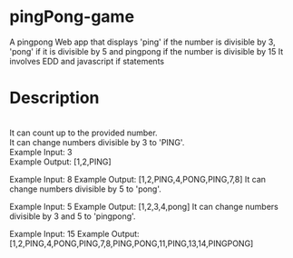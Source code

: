 # pingPong-game
A pingpong Web app that displays 'ping' if the number is divisible by 3, 'pong' if it is divisible by 5 and pingpong if the number is divisible by 15
It involves EDD and javascript if statements

# Description
<br>
It can count up to the provided number.<br>
It can change numbers divisible by 3 to 'PING'.<br>
Example Input: 3<br>
Example Output: [1,2,PING]<br>

Example Input: 8
Example Output: [1,2,PING,4,PONG,PING,7,8]
It can change numbers divisible by 5 to 'pong'.

Example Input: 5
Example Output: [1,2,3,4,pong]
It can change numbers divisible by 3 and 5 to 'pingpong'.

Example Input: 15
Example Output: [1,2,PING,4,PONG,PING,7,8,PING,PONG,11,PING,13,14,PINGPONG]
